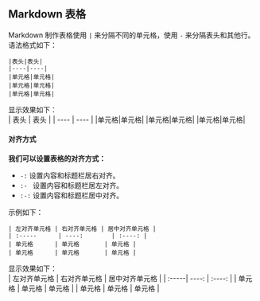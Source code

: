 ## Markdown 表格  
Markdown 制作表格使用 `|` 来分隔不同的单元格，使用 `-` 来分隔表头和其他行。  
语法格式如下：  
```
|表头|表头|
|----|----|
|单元格|单元格|
|单元格|单元格|
|单元格|单元格|
```  
显示效果如下：  
| 表头 | 表头 |
| ---- | ---- |
|单元格|单元格|
|单元格|单元格|
|单元格|单元格|  
#### 对齐方式  
**我们可以设置表格的对齐方式：**  
* `-:` 设置内容和标题栏居右对齐。
* `:- ` 设置内容和标题栏居左对齐。
* `:-:` 设置内容和标题栏居中对齐。  

示例如下：  
```
| 左对齐单元格 | 右对齐单元格 | 居中对齐单元格 |
| :-----      | ----:        | :----: |
| 单元格      | 单元格       | 单元格 |
| 单元格      | 单元格       | 单元格 |
```
显示效果如下：  
| 左对齐单元格 | 右对齐单元格 | 居中对齐单元格 |
| :-----| ----: | :----: |
| 单元格 | 单元格 | 单元格 |
| 单元格 | 单元格 | 单元格 |